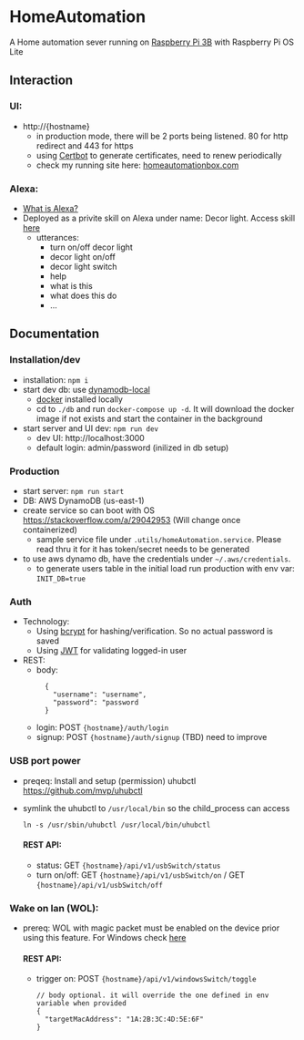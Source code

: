 # HomeAutomation
A Home automation sever running on [Raspberry Pi 3B](https://www.raspberrypi.org/products/raspberry-pi-3-model-b/) with Raspberry Pi OS Lite

## Interaction
### UI:
  - http://{hostname}
    - in production mode, there will be 2 ports being listened. 80 for http redirect and 443 for https
    - using [Certbot](https://certbot.eff.org/lets-encrypt/debianbuster-webproduct) to generate certificates, need to renew periodically
    - check my running site here: [homeautomationbox.com](homeautomationbox.com)
### Alexa:
- [What is Alexa?](https://developer.amazon.com/en-US/alexa)
- Deployed as a privite skill on Alexa under name: Decor light. Access skill [here](https://developer.amazon.com/alexa/console/ask/build/custom/amzn1.ask.skill.43954e4b-5ee6-4604-9816-3658163d2b99/development/en_US/dashboard)
  - utterances:
    - turn on/off decor light
    - decor light on/off
    - decor light switch
    - help
    - what is this
    - what does this do
    - ...

## Documentation
  ### Installation/dev
  - installation: `npm i`
  - start dev db: use [dynamodb-local](https://docs.aws.amazon.com/amazondynamodb/latest/developerguide/DynamoDBLocal.DownloadingAndRunning.html)
    - [docker](https://www.docker.com/) installed locally
    - cd to `./db` and run `docker-compose up -d`. It will download the docker image if not exists and start the container in the background
  - start server and UI dev: `npm run dev`
    - dev UI: http://localhost:3000
    - default login: admin/password (inilized in db setup)
  ### Production
  - start server: `npm run start`
  - DB: AWS DynamoDB (us-east-1)
  - create service so can boot with OS https://stackoverflow.com/a/29042953 (Will change once containerized)
    - sample service file under `.utils/homeAutomation.service`. Please read thru it for it has token/secret needs to be generated
  - to use aws dynamo db, have the credentials under `~/.aws/credentials`.
    - to generate users table in the initial load run production with env var: `INIT_DB=true`
  ### Auth
  - Technology:
    - Using [bcrypt](https://en.wikipedia.org/wiki/Bcrypt) for hashing/verification. So no actual password is saved
    - Using [JWT](https://jwt.io/) for validating logged-in user
  - REST:
    - body:
      ```
        {
          "username": "username",
          "password": "password
        }
      ```
    - login: POST `{hostname}/auth/login`
    - signup: POST `{hostname}/auth/signup` (TBD) need to improve
  ### USB port power
  - preqeq: Install and setup (permission) uhubctl https://github.com/mvp/uhubctl
  - symlink the uhubctl to `/usr/local/bin` so the child_process can access
    ```
    ln -s /usr/sbin/uhubctl /usr/local/bin/uhubctl
    ```

    #### REST API:
    - status: GET `{hostname}/api/v1/usbSwitch/status`
    - turn on/off: GET `{hostname}/api/v1/usbSwitch/on` / GET `{hostname}/api/v1/usbSwitch/off`
  ### Wake on lan (WOL):
  - prereq: WOL with magic packet must be enabled on the device prior using this feature. For Windows check [here](https://www.groovypost.com/howto/enable-wake-on-lan-windows-10/)
     
    #### REST API:
    - trigger on: POST `{hostname}/api/v1/windowsSwitch/toggle`
      
      ```
      // body optional. it will override the one defined in env variable when provided 
      {
        "targetMacAddress": "1A:2B:3C:4D:5E:6F"
      }
      ```
